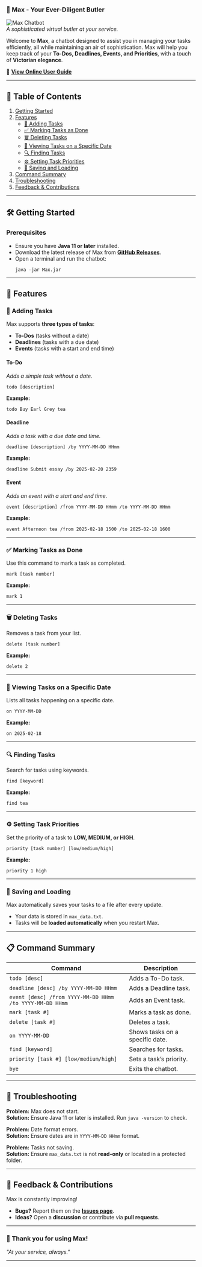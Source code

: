 
### **📜 Max - Your Ever-Diligent Butler**
![Max Chatbot](https://your-image-link.com)  
_A sophisticated virtual butler at your service._

Welcome to **Max**, a chatbot designed to assist you in managing your tasks efficiently, all while maintaining an air of sophistication. Max will help you keep track of your **To-Dos, Deadlines, Events, and Priorities**, with a touch of **Victorian elegance**.

🔗 **[View Online User Guide](https://yourusername.github.io/yourrepo/)**

---

## **📖 Table of Contents**
1. [Getting Started](#-getting-started)
2. [Features](#-features)
   - [📌 Adding Tasks](#-adding-tasks)
   - [✅ Marking Tasks as Done](#-marking-tasks-as-done)
   - [🗑 Deleting Tasks](#-deleting-tasks)
   - [📅 Viewing Tasks on a Specific Date](#-viewing-tasks-on-a-specific-date)
   - [🔍 Finding Tasks](#-finding-tasks)
   - [⚙ Setting Task Priorities](#-setting-task-priorities)
   - [💾 Saving and Loading](#-saving-and-loading)
3. [Command Summary](#-command-summary)
4. [Troubleshooting](#-troubleshooting)
5. [Feedback & Contributions](#-feedback--contributions)

---

## **🛠 Getting Started**
### **Prerequisites**
- Ensure you have **Java 11 or later** installed.
- Download the latest release of Max from **[GitHub Releases](https://github.com/yourusername/yourrepo/releases)**.
- Open a terminal and run the chatbot:
  ```
  java -jar Max.jar
  ```

---

## **📝 Features**
### **📌 Adding Tasks**
Max supports **three types of tasks**:
- **To-Dos** (tasks without a date)
- **Deadlines** (tasks with a due date)
- **Events** (tasks with a start and end time)

#### **To-Do**
_Adds a simple task without a date._
```
todo [description]
```
**Example:**
```
todo Buy Earl Grey tea
```

#### **Deadline**
_Adds a task with a due date and time._
```
deadline [description] /by YYYY-MM-DD HHmm
```
**Example:**
```
deadline Submit essay /by 2025-02-20 2359
```

#### **Event**
_Adds an event with a start and end time._
```
event [description] /from YYYY-MM-DD HHmm /to YYYY-MM-DD HHmm
```
**Example:**
```
event Afternoon tea /from 2025-02-18 1500 /to 2025-02-18 1600
```

---

### **✅ Marking Tasks as Done**
Use this command to mark a task as completed.
```
mark [task number]
```
**Example:**
```
mark 1
```

---

### **🗑 Deleting Tasks**
Removes a task from your list.
```
delete [task number]
```
**Example:**
```
delete 2
```

---

### **📅 Viewing Tasks on a Specific Date**
Lists all tasks happening on a specific date.
```
on YYYY-MM-DD
```
**Example:**
```
on 2025-02-18
```

---

### **🔍 Finding Tasks**
Search for tasks using keywords.
```
find [keyword]
```
**Example:**
```
find tea
```

---

### **⚙ Setting Task Priorities**
Set the priority of a task to **LOW, MEDIUM, or HIGH**.
```
priority [task number] [low/medium/high]
```
**Example:**
```
priority 1 high
```

---

### **💾 Saving and Loading**
Max automatically saves your tasks to a file after every update.
- Your data is stored in `max_data.txt`.
- Tasks will be **loaded automatically** when you restart Max.

---

## **📋 Command Summary**
| Command       | Description |
|--------------|-------------|
| `todo [desc]` | Adds a To-Do task. |
| `deadline [desc] /by YYYY-MM-DD HHmm` | Adds a Deadline task. |
| `event [desc] /from YYYY-MM-DD HHmm /to YYYY-MM-DD HHmm` | Adds an Event task. |
| `mark [task #]` | Marks a task as done. |
| `delete [task #]` | Deletes a task. |
| `on YYYY-MM-DD` | Shows tasks on a specific date. |
| `find [keyword]` | Searches for tasks. |
| `priority [task #] [low/medium/high]` | Sets a task’s priority. |
| `bye` | Exits the chatbot. |

---

## **🔧 Troubleshooting**
**Problem:** Max does not start.  
**Solution:** Ensure Java 11 or later is installed. Run `java -version` to check.

**Problem:** Date format errors.  
**Solution:** Ensure dates are in `YYYY-MM-DD HHmm` format.

**Problem:** Tasks not saving.  
**Solution:** Ensure `max_data.txt` is not **read-only** or located in a protected folder.

---

## **💬 Feedback & Contributions**
Max is constantly improving!
- **Bugs?** Report them on the **[Issues page](https://github.com/yourusername/yourrepo/issues)**.
- **Ideas?** Open a **discussion** or contribute via **pull requests**.

---

### 🎩 **Thank you for using Max!**
*"At your service, always."*

---
